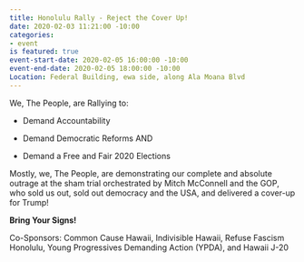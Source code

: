 ```yaml
---
title: Honolulu Rally - Reject the Cover Up!
date: 2020-02-03 11:21:00 -10:00
categories:
- event
is featured: true
event-start-date: 2020-02-05 16:00:00 -10:00
event-end-date: 2020-02-05 18:00:00 -10:00
Location: Federal Building, ewa side, along Ala Moana Blvd
---
```


We, The People, are Rallying to:

* Demand Accountability

* Demand Democratic Reforms AND

* Demand a Free and Fair 2020 Elections

Mostly, we, The People, are demonstrating our complete and absolute outrage at the sham trial orchestrated by Mitch McConnell and the GOP, who sold us out, sold out democracy and the USA, and delivered a cover-up for Trump!

**Bring Your Signs!**

Co-Sponsors: Common Cause Hawaii, Indivisible Hawaii, Refuse Fascism Honolulu, Young Progressives Demanding Action (YPDA), and Hawaii J-20